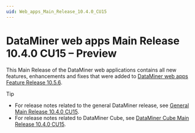 ```yaml
---
uid: Web_apps_Main_Release_10.4.0_CU15
---
```


# DataMiner web apps Main Release 10.4.0 CU15 – Preview

This Main Release of the DataMiner web applications contains all new features, enhancements and fixes that were added to [DataMiner web apps Feature Release 10.5.6](xref:Web_apps_Feature_Release_10.5.6).

> [!TIP]
>
> - For release notes related to the general DataMiner release, see [General Main Release 10.4.0 CU15](xref:General_Main_Release_10.4.0_CU15).
> - For release notes related to DataMiner Cube, see [DataMiner Cube Main Release 10.4.0 CU15](xref:Cube_Main_Release_10.4.0_CU15).
